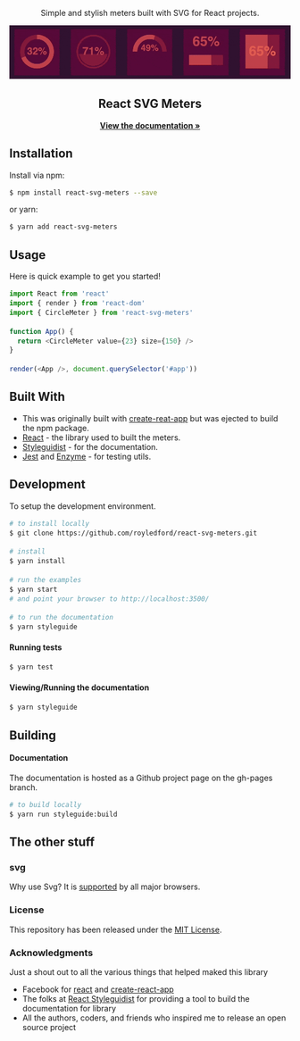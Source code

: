 <div align="center">
<p>Simple and stylish meters built with SVG for React projects.</p>
    <img src="https://raw.githubusercontent.com/royledford/react-svg-meters/master/docs/img/meters-animated.gif?raw=true"/>
</div>

<div align="center">
    <h2>React SVG Meters</h2>
    <p align="center">
        <a href="https://royledford.github.io/react-svg-meters">
            <b>View the documentation »</b>
        </a>
    </p>
</div>

## Installation

Install via npm:

```bash
$ npm install react-svg-meters --save
```

or yarn:

```bash
$ yarn add react-svg-meters
```

## Usage

Here is quick example to get you started!

```js
import React from 'react'
import { render } from 'react-dom'
import { CircleMeter } from 'react-svg-meters'

function App() {
  return <CircleMeter value={23} size={150} />
}

render(<App />, document.querySelector('#app'))
```

## Built With

* This was originally built with [create-reat-app](https://github.com/facebookincubator/create-react-app) but was ejected to build the npm package.
* [React](https://reactjs.org/) - the library used to built the meters.
* [Styleguidist](https://react-styleguidist.js.org/) - for the documentation.
* [Jest](https://facebook.github.io/jest/) and [Enzyme](https://github.com/airbnb/enzyme) - for testing utils.

## Development

To setup the development environment.

```bash
# to install locally
$ git clone https://github.com/royledford/react-svg-meters.git

# install
$ yarn install

# run the examples
$ yarn start
# and point your browser to http://localhost:3500/

# to run the documentation
$ yarn styleguide
```

#### Running tests

```bash
$ yarn test
```

#### Viewing/Running the documentation

```bash
$ yarn styleguide
```

## Building

#### Documentation

The documentation is hosted as a Github project page on the gh-pages branch.

```bash
# to build locally
$ yarn run styleguide:build
```

## The other stuff

### svg

Why use Svg? It is [supported](http://caniuse.com/#search=svg) by all major browsers.

### License

This repository has been released under the [MIT License](LICENSE).

### Acknowledgments

Just a shout out to all the various things that helped maked this library

* Facebook for [react](https://reactjs.org/) and [create-react-app](https://github.com/facebookincubator/create-react-app)
* The folks at [React Styleguidist](https://react-styleguidist.js.org/) for providing a tool to build the documentation for library
* All the authors, coders, and friends who inspired me to release an open source project
